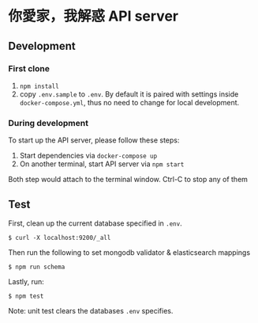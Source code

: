 你愛家，我解惑 API server
=========

## Development

### First clone
1. `npm install`
2. copy `.env.sample` to `.env`. By default it is paired with settings inside `docker-compose.yml`, thus no need to change for local development.

### During development
To start up the API server, please follow these steps:

1. Start dependencies via `docker-compose up`
2. On another terminal, start API server via `npm start`

Both step would attach to the terminal window. Ctrl-C to stop any of them

## Test

First, clean up the current database specified in `.env`.

```
$ curl -X localhost:9200/_all
```

Then run the following to set mongodb validator & elasticsearch mappings
```
$ npm run schema
```

Lastly, run:
```
$ npm test
```

Note: unit test clears the databases `.env` specifies.
